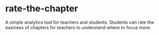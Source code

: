 # rate-the-chapter
A simple analytics tool for teachers and students. Students can rate the easiness of chapters for teachers to understand where to focus more.
